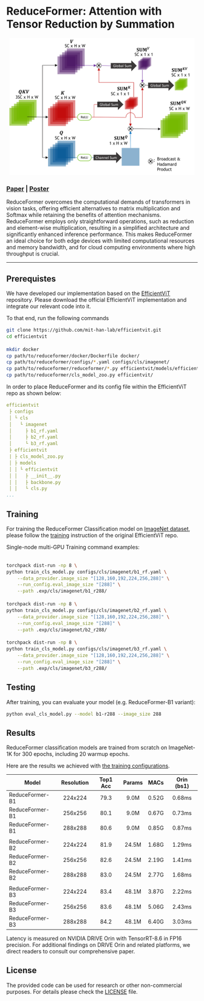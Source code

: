 # ReduceFormer: Attention with Tensor Reduction by Summation 

<!-- ![image](resources/image.png) -->
<div align="center">
  <img src="./resources/reduceformer_attn.png" height="360">
</div>

### [Paper](https://arxiv.org/abs/2406.07488) | [Poster](./resources/ReduceFormer_CVPRW_2024_Poster.pdf)
<!-- John Yang, Le An, Su Inn Park   -->

ReduceFormer overcomes the computational demands of transformers in vision tasks, 
offering efficient alternatives to matrix multiplication and Softmax while retaining the benefits of attention mechanisms.
ReduceFormer employs only straightforward operations, such as reduction and element-wise multiplication, 
resulting in a simplified architecture and significantly enhanced inference performance. 
This makes ReduceFormer an ideal choice for both edge devices with limited computational resources and memory bandwidth, and for cloud computing environments where high throughput is crucial.
<hr>

## Prerequistes

We have developed our implementation based on the [EfficientViT](https://github.com/mit-han-lab/efficientvit/tree/master) repository.
Please download the official EfficientViT implementation and integrate our relevant code into it.

To that end, run the following commands

```bash
git clone https://github.com/mit-han-lab/efficientvit.git
cd efficientvit

mkdir docker
cp path/to/reduceformer/docker/Dockerfile docker/
cp path/to/reduceformer/configs/*.yaml configs/cls/imagenet/
cp path/to/reduceformer/reduceformer/*.py efficientvit/models/efficientvit/
cp path/to/reduceformer/cls_model_zoo.py efficientvit/
```

In order to place ReduceFormer and its config file within the EfficientViT repo as shown below:

```yaml
efficientvit
 ├ configs
 │ └ cls
 │   └ imagenet 
 │     ├ b1_rf.yaml
 │     ├ b2_rf.yaml
 │     └ b3_rf.yaml
 ├ efficientvit
 | ├ cls_model_zoo.py 
 │ ├ models
 │ │ └ efficientvit
 │ │   ├ __init__.py
 │ │   ├ backbone.py
 │ │   └ cls.py
...
```

## Training

For training the ReduceFormer Classification model on [ImageNet dataset](https://www.image-net.org/),
please follow the [training](https://github.com/mit-han-lab/efficientvit/blob/master/applications/cls.md) instruction of the original EfficientViT repo. 

Single-node multi-GPU Training command examples:

```bash

torchpack dist-run -np 8 \
python train_cls_model.py configs/cls/imagenet/b1_rf.yaml \
    --data_provider.image_size "[128,160,192,224,256,288]" \
    --run_config.eval_image_size "[288]" \
    --path .exp/cls/imagenet/b1_r288/

torchpack dist-run -np 8 \
python train_cls_model.py configs/cls/imagenet/b2_rf.yaml \
    --data_provider.image_size "[128,160,192,224,256,288]" \
    --run_config.eval_image_size "[288]" \
    --path .exp/cls/imagenet/b2_r288/

torchpack dist-run -np 8 \
python train_cls_model.py configs/cls/imagenet/b3_rf.yaml \
    --data_provider.image_size "[128,160,192,224,256,288]" \
    --run_config.eval_image_size "[288]" \
    --path .exp/cls/imagenet/b3_r288/

```

## Testing
After training, you can evaluate your model (e.g. ReduceFormer-B1 variant):

```bash
python eval_cls_model.py --model b1-r288 --image_size 288
```


## Results

ReduceFormer classification models are trained from scratch on ImageNet-1K for 300 epochs, including 20 warmup epochs.

Here are the results we achieved with [the training configurations](configs).

| Model         |  Resolution | Top1 Acc|  Params |  MACs |  Orin (bs1) | 
|----------------------|:----------:|:----------:|:---------:|:----------:|:------------:|
| ReduceFormer-B1 | 224x224 | 79.3 | 9.0M | 0.52G | 0.68ms |
| ReduceFormer-B1 | 256x256 | 80.1 | 9.0M | 0.67G | 0.73ms |
| ReduceFormer-B1 | 288x288 | 80.6 | 9.0M | 0.85G | 0.87ms |
| |
| ReduceFormer-B2 | 224x224 | 81.9 | 24.5M  | 1.68G  | 1.29ms |
| ReduceFormer-B2 | 256x256 | 82.6 | 24.5M  | 2.19G  | 1.41ms |
| ReduceFormer-B2 | 288x288 | 83.0 | 24.5M  | 2.77G  | 1.68ms |
| |
| ReduceFormer-B3 | 224x224 | 83.4 | 48.1M  | 3.87G  | 2.22ms |
| ReduceFormer-B3 | 256x256 | 83.6 | 48.1M  | 5.06G  | 2.43ms |
| ReduceFormer-B3 | 288x288 | 84.2 | 48.1M  | 6.40G  | 3.03ms |

Latency is measured on NVIDIA DRIVE Orin with TensorRT-8.6 in FP16 precision.
For additional findings on DRIVE Orin and related platforms, we direct readers to consult our comprehensive paper.

## License
The provided code can be used for research or other non-commercial purposes. For details please check the [LICENSE](LICENSE) file.

